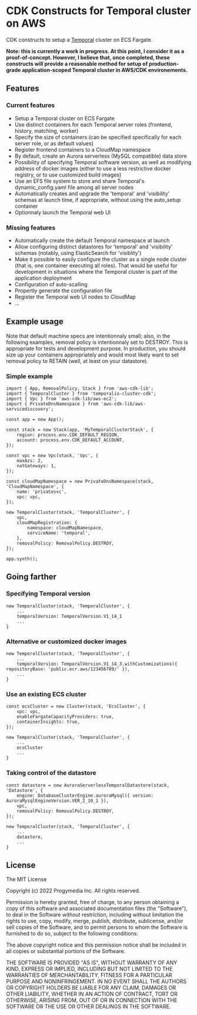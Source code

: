 # CDK Constructs for Temporal cluster on AWS

CDK constructs to setup a [Temporal](https://temporal.io/) cluster on ECS Fargate.

**Note: this is currently a work in progress. At this point, I consider it as a proof-of-concept. However, I believe that, once completed, these constructs will provide a reasonable method for setup of production-grade application-scoped Temporal cluster in AWS/CDK environements.**

## Features

### Current features

-   Setup a Temporal cluster on ECS Fargate
-   Use distinct containers for each Temporal server roles (frontend, history, matching, worker)
-   Specify the size of containers (can be specified specifically for each server role, or as default values)
-   Register frontend containers to a CloudMap namespace
-   By default, create an Aurora serverless (MySQL compatible) data store
-   Possibility of specifying Temporal software version, as well as modifying address of docker images (either to use a less restrictive docker registry, or to use customized build images)
-   Use an EFS file system to store and share Temporal's dynamic_config.yaml file among all server nodes
-   Automatically creates and upgrade the 'temporal' and 'visibility' schemas at launch time, if appropriate, without using the auto_setup container
-   Optionnaly launch the Temporal web UI

### Missing features

-   Automatically create the default Temporal namespace at launch
-   Allow configuring distinct datastores for 'temporal' and 'visibility' schemas (notably, using ElasticSearch for 'visiblity')
-   Make it possible to easily configure the cluster as a single node cluster (that is, one container executing all roles). That would be useful for development in situations where the Temporal cluster is part of the application deployment
-   Configuration of auto-scalling
-   Propertly generate the configuration file
-   Register the Temporal web UI nodes to CloudMap
-   ...

## Example usage

Note that default machine specs are intentionnaly small; also, in the following examples, removal policy is intentionnaly set to DESTROY. This is appropriate for tests and development purpose. In production, you should size up your containers appropriately and would most likely want to set removal policy to RETAIN (well, at least on your datastore).

### Simple example

```
import { App, RemovalPolicy, Stack } from 'aws-cdk-lib';
import { TemporalCluster } from 'temporalio-cluster-cdk';
import { Vpc } from 'aws-cdk-lib/aws-ec2';
import { PrivateDnsNamespace } from 'aws-cdk-lib/aws-servicediscovery';

const app = new App();

const stack = new Stack(app, 'MyTemporalClusterStack', {
    region: process.env.CDK_DEFAULT_REGION,
    account: process.env.CDK_DEFAULT_ACCOUNT,
});

const vpc = new Vpc(stack, 'Vpc', {
    maxAzs: 2,
    natGateways: 1,
});

const cloudMapNamespace = new PrivateDnsNamespace(stack, 'CloudMapNamespace', {
    name: 'privatesvc',
    vpc: vpc,
});

new TemporalCluster(stack, 'TemporalCluster', {
    vpc,
    cloudMapRegistration: {
        namespace: cloudMapNamespace,
        serviceName: 'temporal',
    },
    removalPolicy: RemovalPolicy.DESTROY,
});

app.synth();
```

## Going farther

### Specifying Temporal version

```
new TemporalCluster(stack, 'TemporalCluster', {
    ...
    temporalVersion: TemporalVersion.V1_14_1
    ...
}
```

### Alternative or customized docker images

```
new TemporalCluster(stack, 'TemporalCluster', {
    ...
    temporalVersion: TemporalVersion.V1_14_3.withCustomizations({ repositoryBase: 'public.ecr.aws/123456789/' }),
    ...
}
```

### Use an existing ECS cluster

```
const ecsCluster = new Cluster(stack, 'EcsCluster', {
    vpc: vpc,
    enableFargateCapacityProviders: true,
    containerInsights: true,
});

new TemporalCluster(stack, 'TemporalCluster', {
    ...
    ecsCluster
    ...
}
```

### Taking control of the datastore

```
const datastore = new AuroraServerlessTemporalDatastore(stack, 'Datastore', {
    engine: DatabaseClusterEngine.auroraMysql({ version: AuroraMysqlEngineVersion.VER_2_10_1 }),
    vpc,
    removalPolicy: RemovalPolicy.DESTROY,
});

new TemporalCluster(stack, 'TemporalCluster', {
    ...
    datastore,
    ...
}
```

## License

The MIT License

Copyright (c) 2022 Progymedia Inc. All rights reserved.

Permission is hereby granted, free of charge, to any person obtaining a copy
of this software and associated documentation files (the "Software"), to deal
in the Software without restriction, including without limitation the rights
to use, copy, modify, merge, publish, distribute, sublicense, and/or sell
copies of the Software, and to permit persons to whom the Software is
furnished to do so, subject to the following conditions:

The above copyright notice and this permission notice shall be included in
all copies or substantial portions of the Software.

THE SOFTWARE IS PROVIDED "AS IS", WITHOUT WARRANTY OF ANY KIND, EXPRESS OR
IMPLIED, INCLUDING BUT NOT LIMITED TO THE WARRANTIES OF MERCHANTABILITY,
FITNESS FOR A PARTICULAR PURPOSE AND NONINFRINGEMENT. IN NO EVENT SHALL THE
AUTHORS OR COPYRIGHT HOLDERS BE LIABLE FOR ANY CLAIM, DAMAGES OR OTHER
LIABILITY, WHETHER IN AN ACTION OF CONTRACT, TORT OR OTHERWISE, ARISING FROM,
OUT OF OR IN CONNECTION WITH THE SOFTWARE OR THE USE OR OTHER DEALINGS IN
THE SOFTWARE.
